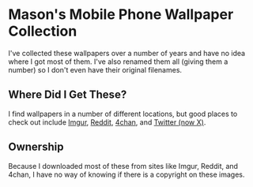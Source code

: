 # Mason's Mobile Phone Wallpaper Collection

I've collected these wallpapers over a number of years and have no idea where I got most of them. I've also renamed them all (giving them a number) so I don't even have their original filenames.

## Where Did I Get These?

I find wallpapers in a number of different locations, but good places to check out include [Imgur](http://imgur.com), [Reddit](https://www.reddit.com/), [4chan](https://4chan.org/), and [Twitter (now X)](https://x.com/home).

## Ownership

Because I downloaded most of these from sites like Imgur, Reddit, and 4chan, I have no way of knowing if there is a copyright on these images.

